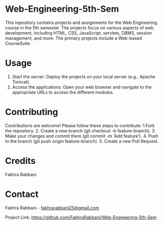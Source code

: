 # Web-Engineering-5th-Sem
This repository contains projects and assignments for the Web Engineering course in the 5th semester. 
The projects focus on various aspects of web development, including HTML, CSS, JavaScript, servlets, DBMS, session management, and more. The primary projects include a Web-based CourseSuite.

# Usage
1. Start the server:
    Deploy the projects on your local server (e.g., Apache Tomcat).
2. Access the applications:
    Open your web browser and navigate to the appropriate URLs to access the different modules.
   
# Contributing
  Contributions are welcome! Please follow these steps to contribute:
1.Fork the repository.
2. Create a new branch (git checkout -b feature-branch).
3. Make your changes and commit them (git commit -m 'Add feature').
4. Push to the branch (git push origin feature-branch).
5.  Create a new Pull Request.

# Credits
  Fakhra Rabbani
  
# Contact
  Fakhra Rabbani - fakhrarabbani25@gmail.com

Project Link: https://github.com/FakhraRabbani/Web-Engineering-5th-Sem
